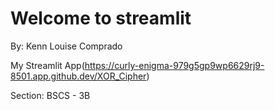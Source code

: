 # Welcome to streamlit

By: Kenn Louise Comprado

My Streamlit App(https://curly-enigma-979g5gp9wp6629rj9-8501.app.github.dev/XOR_Cipher)

Section: BSCS - 3B
